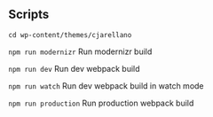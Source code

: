 ## Scripts

`cd wp-content/themes/cjarellano`

`npm run modernizr`
Run modernizr build

`npm run dev`
Run dev webpack build

`npm run watch`
Run dev webpack build in watch mode

`npm run production`
Run production webpack build

